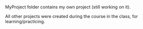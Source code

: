 MyProject folder contains my own project (still working on it).

All other projects were created during the course in the class, for learning/practicing.
